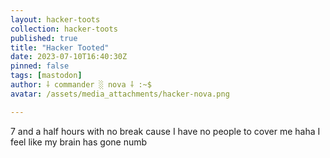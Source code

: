 ```yaml
---
layout: hacker-toots
collection: hacker-toots
published: true
title: "Hacker Tooted"
date: 2023-07-10T16:40:30Z
pinned: false
tags: [mastodon]
author: ⸸ commander ░ nova ⸸ :~$
avatar: /assets/media_attachments/hacker-nova.png

---
```


<p>7 and a half hours with no break cause I have no people to cover me haha I feel like my brain has gone numb</p>


